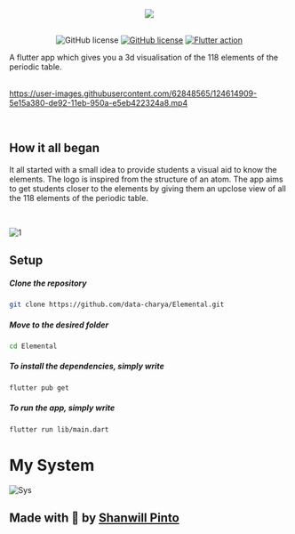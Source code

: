 <div align="center">
  <img src="https://res.cloudinary.com/vigneshshettyin/image/upload/v1625406997/a9l5iiz6qmzmhsf9vbiy.png">
</div>

<div align="center">

<br />

![GitHub license](https://img.shields.io/badge/Flutter%20ver.-2.2.2-9cf?style=for-the-badge&logo=flutter)
[![GitHub license](https://img.shields.io/badge/license-MIT-blue.svg?style=for-the-badge&logo=appveyor)](https://github.com/data-charya/Elemental/blob/master/LICENSE)
[![Flutter action](https://github.com/data-charya/Elemental/actions/workflows/flutter.yml/badge.svg?style=for-the-badge&logo=licence?branch=master)](https://github.com/data-charya/Elemental/actions/workflows/flutter.yml)

</div>

A flutter app which gives you a 3d visualisation of the 118 elements of the periodic table.
<br>
<br>




https://user-images.githubusercontent.com/62848565/124614909-5e15a380-de92-11eb-950a-e5eb422324a8.mp4

<br>

## How it all began

It all started with a small idea to provide students a visual aid to know the elements. The logo is inspired from the structure of an atom. The app aims to get students closer to the elements by giving them an upclose view of all the 118 elements of the periodic table. 

<br>

![1](https://user-images.githubusercontent.com/62848565/124788842-5ecc3980-df67-11eb-9597-6c3638cb583e.png)


## Setup

  ##### Clone the repository
```bash
git clone https://github.com/data-charya/Elemental.git
```
  ##### Move to the desired folder
```bash
cd Elemental
```
  ##### To install the dependencies, simply write
```bash
flutter pub get
```

  ##### To run the app, simply write
```bash
flutter run lib/main.dart
```

# My System 
![Sys](https://img.shields.io/badge/Windows-ASUS_TUF_A15-0078D6?style=for-the-badge&logo=windows&logoColor=white)

## Made with 💙 by <a href="https://github.com/data-charya"> Shanwill Pinto </a>
